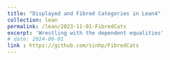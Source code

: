 ```yaml
---
title: "Displayed and Fibred Categories in Lean4"
collection: lean
permalink: /lean/2023-11-01-FibredCats
excerpt: 'Wrestling with the dependent equalities'
# date: 2024-06-01
link : https://github.com/sinhp/FibredCats
---
```

